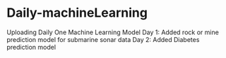 # Daily-machineLearning
Uploading Daily One Machine Learning Model 
Day 1: Added rock or mine prediction model for submarine sonar data
Day 2: Added Diabetes prediction model
